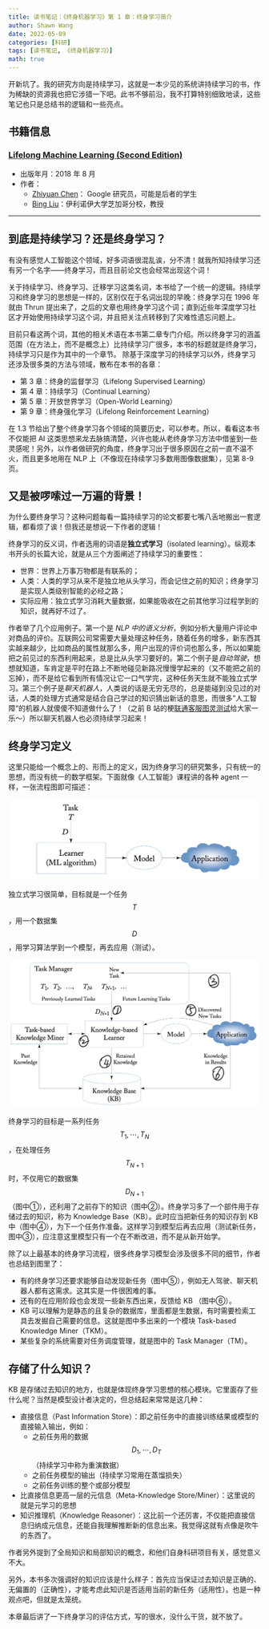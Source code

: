 ```yaml
---
title: 读书笔记：《终身机器学习》第 1 章：终身学习简介
author: Shawn Wang
date: 2022-05-09
categories: [科研]
tags: [读书笔记, 《终身机器学习》]
math: true
---
```


开新坑了。我的研究方向是持续学习，这就是一本少见的系统讲持续学习的书，作为稀缺的资源我也把它涉猎一下吧。此书不够前沿，我不打算特别细致地读，这些笔记也只是总结书的逻辑和一些亮点。


## 书籍信息 



### [Lifelong Machine Learning (Second Edition)](https://www.cs.uic.edu/~liub/lifelong-machine-learning.html)


- 出版年月：2018 年 8 月
- 作者：
    - [Zhiyuan Chen](https://www.cs.uic.edu/~zchen)： Google 研究员，可能是后者的学生
    - [Bing Liu](https://www.cs.uic.edu/~liub)：伊利诺伊大学芝加哥分校，教授
    
------------------------------

## 到底是持续学习？还是终身学习？

有没有感觉人工智能这个领域，好多词语很混乱诶，分不清！就我所知持续学习还有另一个名字——终身学习，而且目前论文也会经常出现这个词！




关于持续学习、终身学习、迁移学习这类名词，本书给了一个统一的逻辑。持续学习和终身学习的思想是一样的，区别仅在于名词出现的早晚：终身学习在 1996 年就由 Thrun 提出来了，之后的文章也用终身学习这个词；直到近些年深度学习社区才开始使用持续学习这个词，并且把关注点转移到了灾难性遗忘问题上。

目前只看这两个词，其他的相关术语在本书第二章专门介绍。所以终身学习的涵盖范围（在方法上，而不是概念上）比持续学习广很多，本书的标题就是终身学习，持续学习只是作为其中的一个章节。 除基于深度学习的持续学习以外，终身学习还涉及很多类的方法与领域，散布在本书的各章：
- 第 3 章：终身的监督学习（Lifelong Supervised Learning）
- 第 4 章：持续学习（Continual Learning）
- 第 5 章：开放世界学习（Open-World Learning）
- 第 9 章：终身强化学习（Lifelong Reinforcement Learning）

在 1.3 节给出了整个终身学习各个领域的简要历史，可以参考。所以，看看这本书不仅能把 AI 这类思想来龙去脉搞清楚，兴许也能从老终身学习方法中借鉴到一些灵感呢！另外，以作者做研究的角度，终身学习出于很多原因在之前一直不温不火，而且更多地用在 NLP 上（不像现在持续学习多数用图像数据集），见第 8-9 页。



## 又是被啰嗦过一万遍的背景！

为什么要终身学习？这种问题每看一篇持续学习的论文都要七嘴八舌地搬出一套逻辑，都看烦了诶！但我还是想说一下作者的逻辑！

终身学习的反义词，作者选用的词语是**独立式学习**（isolated learning）。纵观本书开头的长篇大论，就是从三个方面阐述了持续学习的重要性：
- 世界：世界上万事万物都是有联系的；
- 人类：人类的学习从来不是独立地从头学习，而会记住之前的知识；终身学习是实现人类级别智能的必经之路；
- 实际应用：独立式学习消耗大量数据，如果能吸收在之前其他学习过程学到的知识，就再好不过了。

作者举了几个应用例子。第一个是 *NLP 中的语义分析*，例如分析大量用户评论中对商品的评价。互联网公司常需要大量处理这种任务，随着任务的增多，新东西其实越来越少，比如商品的属性就那么多，用户出现的评价词也那么多，所以如果能把之前见过的东西利用起来，总是比从头学习要好的。第二个例子是*自动驾驶*，想想就知道，车肯定是平时在路上不断地碰见新路况慢慢学起来的（又不能把之前的忘掉），而不是给它看到所有情况让它一口气学完，这种任务天生就不能独立式学习。第三个例子是*聊天机器人*，人类说的话是无穷无尽的，总是能碰到没见过的对话，人类的处理方式通常是结合自己学过的知识猜出新话的意思，而很多”人工智障“的机器人就傻傻不知道做什么了！（之前 B 站的梗[联通客服图灵测试](https://www.bilibili.com/video/BV1iF411b7uh/)给大家一乐～）所以聊天机器人也必须持续学习起来！


## 终身学习定义

这里只能给一个概念上的、形而上的定义，因为终身学习的研究繁多，只有统一的思想，而没有统一的数学框架。下面就像《人工智能》课程讲的各种 agent 一样，一张流程图即可描述：

![1](/assets/img/Lifelong_1.png)

独立式学习很简单，目标就是一个任务 $$T$$，用一个数据集 $$D$$，用学习算法学到一个模型，再去应用（测试）。

![2](/assets/img/Lifelong_2.png)

终身学习的目标是一系列任务 $$T_1, \cdots, T_N$$，在处理任务 $$T_{N+1}$$ 时，不仅用它的数据集 $$D_{N+1}$$（图中①），还利用了之前存下的知识（图中②）。终身学习多了一个部件用于存储过去的知识，称为 Knowledge Base（KB）。此时应当把新任务的知识存到 KB 中（图中④），为下一个任务作准备。这样学习到模型后再去应用（测试新任务，图中③），应注意这里模型只有一个在不断改进，而不是从新开始学。

除了以上最基本的终身学习流程，很多终身学习模型会涉及很多不同的细节，作者也总结到图里了：
- 有的终身学习还要求能够自动发现新任务（图中⑤），例如无人驾驶、聊天机器人都有这需求。这其实是一件很困难的事。
- 还有的在应用阶段也会发现一些新东西出来，反馈给 KB （图中⑥）。
- KB 可以理解为是静态的且复杂的数据库，里面都是生数据，有时需要检索工具去发掘自己需要的信息。这就是图中多出来的一个模块 Task-based Knowledge Miner（TKM）。
- 某些复杂的系统需要对任务调度管理，就是图中的 Task Manager（TM）。


## 存储了什么知识？

KB 是存储过去知识的地方，也就是体现终身学习思想的核心模块。它里面存了些什么呢？当然是模型设计者决定的，但总结起来常常是这几种：
- 直接信息（Past Information Store）：即之前任务中的直接训练结果或模型的直接输入输出，例如：
    - 之前任务用的数据 $$D_1,\cdots, D_T$$（持续学习中称为重演数据）
    - 之前任务模型的输出（持续学习常用在蒸馏损失）
    - 之前任务训练的整个或部分模型
- 比直接信息更高一层的元信息（Meta-Knowledge Store/Miner）：这里说的就是元学习的思想
- 知识推理机（Knowledge Reasoner）：这比前一个还厉害，不仅能把直接信息归纳成元信息，还能自我理解推断新的信息出来。我觉得这就有点像是吹牛的东西了。

作者另外提到了全局知识和局部知识的概念，和他们自身科研项目有关，感觉意义不大。

另外，本书多次强调好的知识应该是什么样子：首先应当保证过去知识是正确的、无偏置的（正确性），才能考虑此知识是否适用当前的新任务（适用性）。也是一种观点吧，但就是太笼统。


本章最后讲了一下终身学习的评估方式，写的很水，没什么干货，就不放了。

